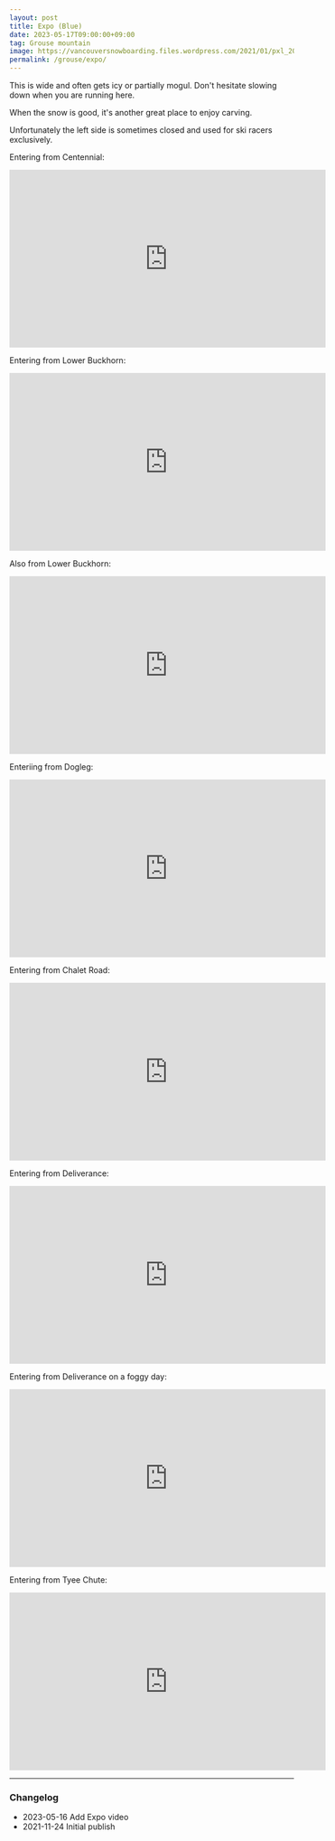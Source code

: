 ```yaml
---
layout: post
title: Expo (Blue)
date: 2023-05-17T09:00:00+09:00
tag: Grouse mountain
image: https://vancouversnowboarding.files.wordpress.com/2021/01/pxl_20210115_203942098.jpg?w=2048
permalink: /grouse/expo/
---
```


This is wide and often gets icy or partially mogul. Don't hesitate slowing down when you are running here.

When the snow is good, it's another great place to enjoy carving.

Unfortunately the left side is sometimes closed and used for ski racers exclusively.


Entering from Centennial:
<iframe width="560" height="315" src="https://www.youtube.com/embed/h8djZtYapgk?start=97" title="YouTube video player" frameborder="0" allow="accelerometer; autoplay; clipboard-write; encrypted-media; gyroscope; picture-in-picture; web-share" allowfullscreen></iframe>

Entering from Lower Buckhorn:
<iframe width="560" height="315" src="https://www.youtube.com/embed/8-1Rn4Batgc?start=123" title="YouTube video player" frameborder="0" allow="accelerometer; autoplay; clipboard-write; encrypted-media; gyroscope; picture-in-picture; web-share" allowfullscreen></iframe>

Also from Lower Buckhorn:
<iframe width="560" height="315" src="https://www.youtube.com/embed/DL5BWLltJ4g?start=172" title="YouTube video player" frameborder="0" allow="accelerometer; autoplay; clipboard-write; encrypted-media; gyroscope; picture-in-picture; web-share" allowfullscreen></iframe>

Enteriing from Dogleg:
<iframe width="560" height="315" src="https://www.youtube.com/embed/Bm-NROzHHf8" title="YouTube video player" frameborder="0" allow="accelerometer; autoplay; clipboard-write; encrypted-media; gyroscope; picture-in-picture; web-share" allowfullscreen></iframe>

Entering from Chalet Road:
<iframe width="560" height="315" src="https://www.youtube.com/embed/WbsDts6NqRE?start=54" title="YouTube video player" frameborder="0" allow="accelerometer; autoplay; clipboard-write; encrypted-media; gyroscope; picture-in-picture; web-share" allowfullscreen></iframe>

Entering from Deliverance:
<iframe width="560" height="315" src="https://www.youtube.com/embed/6fmdPQYUJ78?start=95" title="YouTube video player" frameborder="0" allow="accelerometer; autoplay; clipboard-write; encrypted-media; gyroscope; picture-in-picture; web-share" allowfullscreen></iframe>

Entering from Deliverance on a foggy day:
<iframe width="560" height="315" src="https://www.youtube.com/embed/qzXI20270_0?start=145" title="YouTube video player" frameborder="0" allow="accelerometer; autoplay; clipboard-write; encrypted-media; gyroscope; picture-in-picture; web-share" allowfullscreen></iframe>

Entering from Tyee Chute:
<iframe width="560" height="315" src="https://www.youtube.com/embed/qhxPN0CJ1iA" title="YouTube video player" frameborder="0" allow="accelerometer; autoplay; clipboard-write; encrypted-media; gyroscope; picture-in-picture; web-share" allowfullscreen></iframe>


---

### Changelog

* 2023-05-16 Add Expo video
* 2021-11-24 Initial publish
